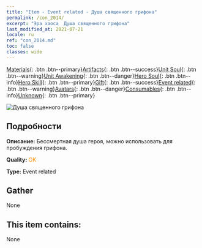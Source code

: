```yaml
---
title: "Item - Event related - Душа священного грифона"
permalink: /con_2014/
excerpt: "Эра хаоса  Душа священного грифона"
last_modified_at: 2021-07-21
locale: ru
ref: "con_2014.md"
toc: false
classes: wide
---
```

 [Materials](/ItemsRU/){: .btn .btn--primary}[Artifacts](/ItemsRU/Artifacts/){: .btn .btn--success}[Unit Soul](/ItemsRU/UnitSoul/){: .btn .btn--warning}[Unit Awakening](/ItemsRU/UnitAwakening/){: .btn .btn--danger}[Hero Soul](/ItemsRU/HeroSoul/){: .btn .btn--info}[Hero Skill](/ItemsRU/HeroSkill/){: .btn .btn--primary}[Gift](/ItemsRU/Gift/){: .btn .btn--success}[Event related](/ItemsRU/Events/){: .btn .btn--warning}[Avatars](/ItemsRU/Avatars/){: .btn .btn--danger}[Consumables](/ItemsRU/Consumables/){: .btn .btn--info}[Unknown](/ItemsRU/Unknown/){: .btn .btn--primary}

 ![Душа священного грифона](/images/t/juexing_103.jpg)

## Подробности
 **Описание:** Бессмертная душа героя, можно использовать для пробуждения грифона.

 **Quality:** <span style="color: #FF8C00">OK</span>

 **Type:** Event related

## Gather

  None

## This item contains:

  None

